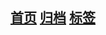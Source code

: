 ##                                                                 

##                                   [首页](https://xlfeima.github.io/Blog/Home)    [归档](https://xlfeima.github.io/Blog/Archives)      [标签](https://xlfeima.github.io/Blog/Tags)


